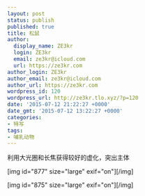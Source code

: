 ```yaml
---
layout: post
status: publish
published: true
title: 松鼠
author:
  display_name: ZE3kr
  login: ZE3kr
  email: ze3kr@icloud.com
  url: https://ze3kr.com
author_login: ZE3kr
author_email: ze3kr@icloud.com
author_url: https://ze3kr.com
wordpress_id: 120
wordpress_url: http://ze3kr.tlo.xyz/?p=120
date: '2015-07-12 21:22:27 +0000'
date_gmt: '2015-07-12 13:22:27 +0000'
categories:
- 特写
tags:
- 哺乳动物
---
```

<p>利用大光圈和长焦获得较好的虚化，突出主体</p>
<p>[img id="877" size="large" exif="on"][/img]</p>
<p>[img id="875" size="large" exif="on"][/img]</p>
